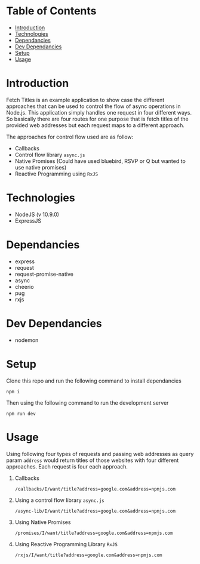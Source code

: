

# Table of Contents
* [Introduction](#Introduction)
* [Technologies](#technologies)
* [Dependancies](#dependancies)
* [Dev Dependancies](#dev-dependancies)
* [Setup](#setup)
* [Usage](#usage)



# Introduction

Fetch Titles is an example application to show case the different approaches that can be used to control the flow of async operations in Node.js. This application simply handles one request in four different ways. So basically there are four routes for one purpose that is fetch titles of the provided web addresses but each request maps to a different approach.

The approaches for control flow used are as follow:

* Callbacks
* Control flow library `async.js`
* Native Promises (Could have used bluebird, RSVP or Q but wanted to use native promises)
* Reactive Programming using `RxJS`

# Technologies

* NodeJS (v 10.9.0)
* ExpressJS

# Dependancies

* express
* request
* request-promise-native
* async
* cheerio
* pug
* rxjs

# Dev Dependancies

* nodemon


# Setup

Clone this repo and run the following command to install dependancies
``` 
npm i
``` 

Then using the following command to run the development server

```
npm run dev
```

# Usage

Using following four types of requests and passing web addresses as query param `address` would return titles of those websites with four different approaches. Each request is four each approach.

1) Callbacks
   ```
   /callbacks/I/want/title?address=google.com&address=npmjs.com
   ```

2) Using a control flow library `async.js`
   ```
   /async-lib/I/want/title?address=google.com&address=npmjs.com
   ```

3) Using Native Promises 
   ```
   /promises/I/want/title?address=google.com&address=npmjs.com
   ```

4) Using Reactive Programming Library `RxJS`
   ```
   /rxjs/I/want/title?address=google.com&address=npmjs.com
   ```

